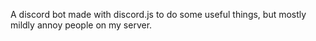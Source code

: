 A discord bot made with discord.js to do some useful things, but mostly mildly annoy people on my server.

